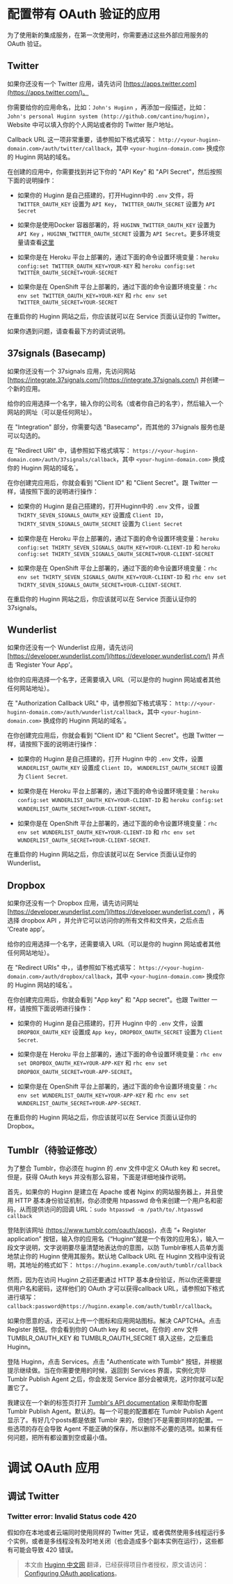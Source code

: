 # 配置带有 OAuth 验证的应用

为了使用新的集成服务，在第一次使用时，你需要通过这些外部应用服务的 OAuth 验证。

## Twitter

如果你还没有一个 Twitter 应用，请先访问 [https://apps.twitter.com](https://apps.twitter.com/)。

你需要给你的应用命名，比如：`John's Huginn` ，再添加一段描述，比如：
`John's personal Huginn system (http://github.com/cantino/huginn)`， Website 中可以填入你的个人网站或者你的 Twitter 账户地址。

Callback URL 这一项非常重要，请参照如下格式填写： `http://<your-huginn-domain.com>/auth/twitter/callback`，其中 `<your-huginn-domain.com>` 换成你的 Huginn 网站的域名。

在创建的应用中，你需要找到并记下你的 "API Key" 和 "API Secret"，然后按照下面的说明操作：

* 如果你的 Huginn 是自己搭建的，打开Huginn中的 `.env` 文件，将 `TWITTER_OAUTH_KEY` 设置为 `API Key`， `TWITTER_OAUTH_SECRET` 设置为 `API Secret`

* 如果你是使用Docker 容器部署的，将 `HUGINN_TWITTER_OAUTH_KEY` 设置为 `API Key` ，`HUGINN_TWITTER_OAUTH_SECRET` 设置为 `API Secret`。更多环境变量请查看[这里](https://hub.docker.com/r/cantino/huginn/)

* 如果你是在 Heroku 平台上部署的，通过下面的命令设置环境变量：`heroku config:set TWITTER_OAUTH_KEY=YOUR-KEY` 和 `heroku config:set TWITTER_OAUTH_SECRET=YOUR-SECRET`

* 如果你是在 OpenShift 平台上部署的，通过下面的命令设置环境变量：`rhc env set TWITTER_OAUTH_KEY=YOUR-KEY` 和 `rhc env set TWITTER_OAUTH_SECRET=YOUR-SECRET`

在重启你的 Huginn 网站之后，你应该就可以在 Service 页面认证你的 Twitter。

如果你遇到问题，请查看最下方的调试说明。

## 37signals (Basecamp)

如果你还没有一个 37signals 应用，先访问网站 [https://integrate.37signals.com/](https://integrate.37signals.com/) 并创建一个新的应用。

给你的应用选择一个名字，输入你的公司名（或者你自己的名字），然后输入一个网站的网址（可以是任何网址）。

在 "Integration" 部分，你需要勾选 "Basecamp"，而其他的 37signals 服务也是可以勾选的。

在 "Redirect URI" 中，请参照如下格式填写： `https://<your-huginn-domain.com>/auth/37signals/callback`，其中 `<your-huginn-domain.com>` 换成你的 Huginn 网站的域名`。

在你创建完应用后，你就会看到 "Client ID" 和 "Client Secret"。跟 Twitter 一样，请按照下面的说明进行操作：

* 如果你的 Huginn 是自己搭建的，打开Huginn中的 `.env` 文件，设置 `THIRTY_SEVEN_SIGNALS_OAUTH_KEY` 设置成 `Client ID`， `THIRTY_SEVEN_SIGNALS_OAUTH_SECRET` 设置为 `Client Secret`

* 如果你是在 Heroku 平台上部署的，通过下面的命令设置环境变量：`heroku config:set THIRTY_SEVEN_SIGNALS_OAUTH_KEY=YOUR-CLIENT-ID` 和 `heroku config:set THIRTY_SEVEN_SIGNALS_OAUTH_SECRET=YOUR-CLIENT-SECRET`

* 如果你是在 OpenShift 平台上部署的，通过下面的命令设置环境变量：`rhc env set THIRTY_SEVEN_SIGNALS_OAUTH_KEY=YOUR-CLIENT-ID` 和 `rhc env set THIRTY_SEVEN_SIGNALS_OAUTH_SECRET=YOUR-CLIENT-SECRET`.

在重启你的 Huginn 网站之后，你应该就可以在 Service 页面认证你的 37signals。

## Wunderlist

如果你还没有一个 Wunderlist 应用，请先访问 [https://developer.wunderlist.com/](https://developer.wunderlist.com/) 并点击 ‘Register Your App’。

给你的应用选择一个名字，还需要填入 URL（可以是你的 huginn 网站或者其他任何网站地址）。

在 "Authorization Callback URL" 中，请参照如下格式填写： `http://<your-huginn-domain.com>/auth/wunderlist/callback`，其中 `<your-huginn-domain.com>` 换成你的 Huginn 网站的域名`。

在你创建完应用后，你就会看到 "Client ID" 和 "Client Secret"。也跟 Twitter 一样，请按照下面的说明进行操作：

* 如果你的 Huginn 是自己搭建的，打开 Huginn 中的 `.env` 文件，设置 `WUNDERLIST_OAUTH_KEY` 设置成 `Client ID`， `WUNDERLIST_OAUTH_SECRET` 设置为 `Client Secret`.

* 如果你是在 Heroku 平台上部署的，通过下面的命令设置环境变量：`heroku config:set WUNDERLIST_OAUTH_KEY=YOUR-CLIENT-ID` 和 `heroku config:set WUNDERLIST_OAUTH_SECRET=YOUR-CLIENT-SECRET`。

* 如果你是在 OpenShift 平台上部署的，通过下面的命令设置环境变量：`rhc env set WUNDERLIST_OAUTH_KEY=YOUR-CLIENT-ID` 和 `rhc env set WUNDERLIST_OAUTH_SECRET=YOUR-CLIENT-SECRET`.

在重启你的 Huginn 网站之后，你应该就可以在 Service 页面认证你的 Wunderlist。

## Dropbox

如果你还没有一个 Dropbox 应用，请先访问网址 [https://developer.wunderlist.com/](https://developer.wunderlist.com/) ，再选择 dropbox API ，并允许它可以访问你的所有文件和文件夹，之后点击 ‘Create app’。

给你的应用选择一个名字，还需要填入 URL（可以是你的 huginn 网站或者其他任何网站地址）。

在 "Redirect URIs" 中，，请参照如下格式填写： `https://<your-huginn-domain.com>/auth/dropbox/callback`，其中 `<your-huginn-domain.com>` 换成你的 Huginn 网站的域名`。

在你创建完应用后，你就会看到 "App key" 和 "App secret"。也跟 Twitter 一样，请按照下面说明进行操作：

* 如果你的 Huginn 是自己搭建的，打开 Huginn 中的 `.env` 文件，设置 `DROPBOX_OAUTH_KEY` 设置成 `App key`，`DROPBOX_OAUTH_SECRET` 设置为 `Client Secret`.

* 如果你是在 Heroku 平台上部署的，通过下面的命令设置环境变量：`rhc env set DROPBOX_OAUTH_KEY=YOUR-APP-KEY` 和 `rhc env set DROPBOX_OAUTH_SECRET=YOUR-APP-SECRET`。

* 如果你是在 OpenShift 平台上部署的，通过下面的命令设置环境变量：`rhc env set WUNDERLIST_OAUTH_KEY=YOUR-APP-KEY` 和 `rhc env set WUNDERLIST_OAUTH_SECRET=YOUR-APP-SECRET`.

在重启你的 Huginn 网站之后，你应该就可以在 Service 页面认证你的 Dropbox。

## Tumblr（待验证修改）

为了整合 Tumblr，你必须在 huginn 的 .env 文件中定义 OAuth key 和 secret。但是，获得 OAuth keys 并没有那么容易，下面是详细地操作说明。

首先，如果你的 Huginn 是建立在 Apache 或者 Nginx 的网站服务器上，并且使用 HTTP 基本身份验证机制，你必须使用 htpasswd 命令来创建一个用户名和密码，从而提供访问的回调 URL：`sudo htpasswd -m /path/to/.htpasswd callback`

登陆到该网址 [(https://www.tumblr.com/oauth/apps)](https://www.tumblr.com/oauth/apps)，点击 “+ Register application” 按钮，输入你的应用名（“Huginn”就是一个有效的应用名），输入一段文字说明，文字说明要尽量清楚地表达你的意图，以防 Tumblr审核人员单方面地禁止你的 Huginn 使用其服务。默认地 Callback URL 在 Huginn 文档中没有说明，其地址的格式如下： `https://huginn.example.com/auth/tumblr/callback`

然而，因为在访问 Huginn 之前还要通过 HTTP 基本身份验证，所以你还需要提供用户名和密码，这样他们的 OAuth 才可以获得callback URL，请参照如下格式进行填写：`callback:password@https://huginn.example.com/auth/tumblr/callback`。

如果你愿意的话，还可以上传一个图标和应用网站图标。解决 CAPTCHA。点击 Register 按钮。你会看到你的 OAuth key 和 secret。在你的 .env 文件 TUMBLR_OAUTH_KEY 和 TUMBLR_OAUTH_SECRET 填入这些，之后重启 Huginn。

登陆 Huginn，点击 Services。点击 "Authenticate with Tumblr" 按钮，并根据提示继续做。当在你需要使用的时候，返回到 Services 界面，实例化完毕 Tumblr Publish Agent 之后，你会发现 Service 部分会被填充，这时你就可以配置它了。

我建议在一个新的标签页打开 [Tumblr's API documentation](https://www.tumblr.com/docs/en/api/v2#posting) 来帮助你配置 Tumblr Publish Agent。默认的。每一个可能的配置都在 Tumblr Publish Agent 显示了。有好几个posts都是依据 Tumblr 来的，但她们不是需要同样的配置。一些选项的存在会导致 Agent 不能正确的保存，所以删除不必要的选项。如果有任何问题，把所有都设置到空或最小值。

# 调试 OAuth 应用

## 调试 Twitter

### Twitter error: Invalid Status code 420

假如你在本地或者云端同时使用同样的 Twitter 凭证，或者偶然使用多线程运行多个实例，或者是多线程没有及时地关闭（也会造成多个副本实例在运行），这些都有可能会导致 420 错误。

> 本文由 [Huginn 中文网](http://huginn.cn) 翻译，已经获得项目作者授权，原文请访问：[Configuring OAuth applications](https://github.com/cantino/huginn/wiki/Configuring-OAuth-applications)。


